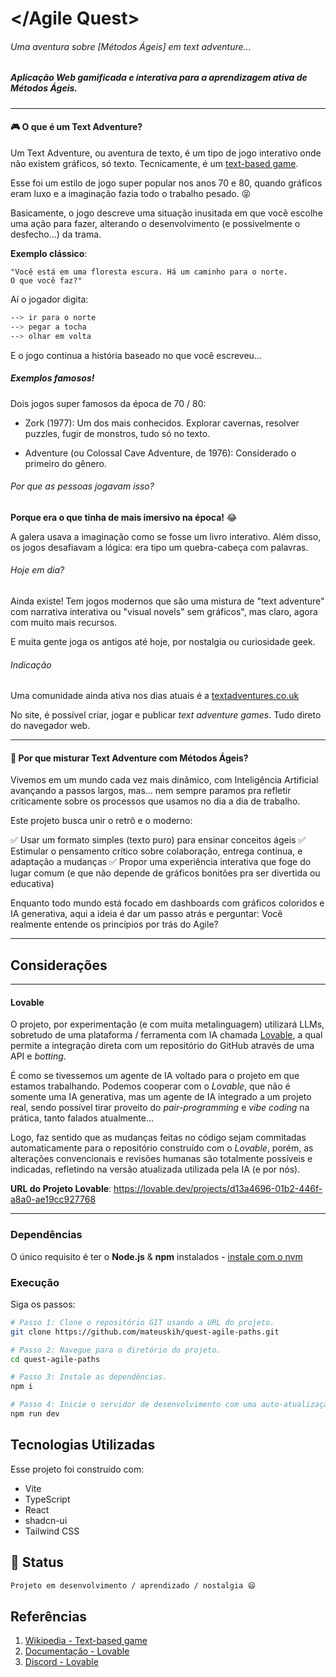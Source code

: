 # </Agile Quest>
###### Uma aventura sobre [Métodos Ágeis] em *text adventure*...

##### Aplicação Web gamificada e interativa para a aprendizagem ativa de Métodos Ágeis.

---

#### 🎮 O que é um Text Adventure?
Um Text Adventure, ou aventura de texto, é um tipo de jogo interativo onde não existem gráficos, só texto. Tecnicamente, é um [text-based game](https://en.wikipedia.org/wiki/Text-based_game).

Esse foi um estilo de jogo super popular nos anos 70 e 80, quando gráficos eram luxo e a imaginação fazia todo o trabalho pesado. 😝

Basicamente, o jogo descreve uma situação inusitada em que você escolhe uma ação para fazer, alterando o desenvolvimento (e possivelmente o desfecho...) da trama.

**Exemplo clássico**:
~~~
"Você está em uma floresta escura. Há um caminho para o norte.
O que você faz?"
~~~~

Aí o jogador digita:

~~~bash
--> ir para o norte
--> pegar a tocha
--> olhar em volta
~~~

E o jogo continua a história baseado no que você escreveu...

##### Exemplos famosos!

Dois jogos super famosos da época de 70 / 80:

- Zork (1977): Um dos mais conhecidos. Explorar cavernas, resolver puzzles, fugir de monstros, tudo só no texto.

- Adventure (ou Colossal Cave Adventure, de 1976): Considerado o primeiro do gênero.

###### Por que as pessoas jogavam isso?
**Porque era o que tinha de mais imersivo na época!** 😂

A galera usava a imaginação como se fosse um livro interativo. Além disso, os jogos desafiavam a lógica: era tipo um quebra-cabeça com palavras.

###### Hoje em dia?
Ainda existe! Tem jogos modernos que são uma mistura de "text adventure" com narrativa interativa ou "visual novels" sem gráficos", mas claro, agora com muito mais recursos.

E muita gente joga os antigos até hoje, por nostalgia ou curiosidade geek.

###### Indicação

Uma comunidade ainda ativa nos dias atuais é a [textadventures.co.uk](textadventures.co.uk)

No site, é possível criar, jogar e publicar *text adventure games*. Tudo direto do navegador web.

---

#### 🌱 Por que misturar Text Adventure com Métodos Ágeis?
Vivemos em um mundo cada vez mais dinâmico, com Inteligência Artificial avançando a passos largos, mas... nem sempre paramos pra refletir criticamente sobre os processos que usamos no dia a dia de trabalho.

Este projeto busca unir o retrô e o moderno:

✅ Usar um formato simples (texto puro) para ensinar conceitos ágeis
✅ Estimular o pensamento crítico sobre colaboração, entrega contínua, e adaptação a mudanças
✅ Propor uma experiência interativa que foge do lugar comum (e que não depende de gráficos bonitões pra ser divertida ou educativa)

Enquanto todo mundo está focado em dashboards com gráficos coloridos e IA generativa, aqui a ideia é dar um passo atrás e perguntar: Você realmente entende os princípios por trás do Agile?


---


## Considerações
---

#### Lovable
O projeto, por experimentação (e com muita metalinguagem) utilizará LLMs, sobretudo de uma plataforma / ferramenta com IA chamada [Lovable](https://lovable.dev/), a qual permite a integração direta com um repositório do GitHub através de uma API e *botting*.

É como se tivessemos um agente de IA voltado para o projeto em que estamos trabalhando. Podemos cooperar com o *Lovable*, que não é somente uma IA generativa, mas um agente de IA integrado a um projeto real, sendo possível tirar proveito do *pair-programming* e *vibe coding* na prática, tanto falados atualmente...
  
Logo, faz sentido que as mudanças feitas no código sejam commitadas automaticamente para o repositório construído com o *Lovable*, porém, as alterações convencionais e revisões humanas são totalmente possíveis e indicadas, refletindo na versão atualizada utilizada pela IA (e por nós).

**URL do Projeto Lovable**: https://lovable.dev/projects/d13a4696-01b2-446f-a8a0-ae19cc927768

---

### Dependências

O único requisito é ter o **Node.js** & **npm** instalados - [instale com o nvm](https://github.com/nvm-sh/nvm#installing-and-updating)

### Execução

Siga os passos:

```sh
# Passo 1: Clone o repositório GIT usando a URL do projeto.
git clone https://github.com/mateuskih/quest-agile-paths.git

# Passo 2: Navegue para o diretório do projeto.
cd quest-agile-paths

# Passo 3: Instale as dependências.
npm i

# Passo 4: Inicie o servidor de desenvolvimento com uma auto-atualização e um preview instantâneo.
npm run dev
```

## Tecnologias Utilizadas

Esse projeto foi construído com:
- Vite
- TypeScript
- React
- shadcn-ui
- Tailwind CSS

## 🚧 Status
~~~md
Projeto em desenvolvimento / aprendizado / nostalgia 😄
~~~

## Referências

1. [Wikipedia - Text-based game](https://en.wikipedia.org/wiki/Text-based_game)
2. [Documentação - Lovable](https://docs.lovable.dev/introduction)
3. [Discord - Lovable](https://discord.com/invite/ha3wjN44dS)